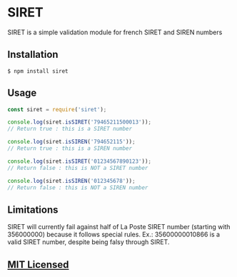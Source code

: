 # SIRET

SIRET is a simple validation module for french SIRET and SIREN numbers

## Installation

`$ npm install siret`

## Usage

```js
const siret = require('siret');

console.log(siret.isSIRET('79465211500013'));
// Return true : this is a SIRET number

console.log(siret.isSIREN('794652115'));
// Return true : this is a SIREN number

console.log(siret.isSIRET('01234567890123'));
// Return false : this is NOT a SIRET number

console.log(siret.isSIREN('012345678'));
// Return false : this is NOT a SIREN number
```

## Limitations

SIRET will currently fail against half of La Poste SIRET number (starting with 356000000) because it follows special rules. Ex.: 35600000010866 is a valid SIRET number, despite being falsy through SIRET.

## [MIT Licensed](LICENSE)
